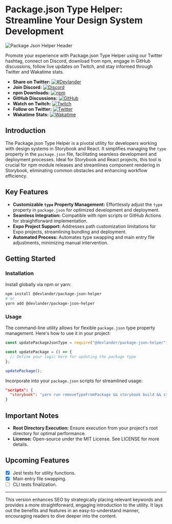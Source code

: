 
# Package.json Type Helper: Streamline Your Design System Development

![Package Json Helper Header](https://github.com/Devlander-Software/package-json-type-helper/raw/main/media/images/package-json-type-helper-preview.jpg)

Promote your experience with Package.json Type Helper using our Twitter hashtag, connect on Discord, download from npm, engage in GitHub discussions, follow live updates on Twitch, and stay informed through Twitter and Wakatime stats.

- **Share on Twitter:** [![#Devlander](https://img.shields.io/twitter/url?color=%2308a0e9&label=%23Devlander&style=social&url=https%3A%2F%2Ftwitter.com%2Fintent%2Ftweet%3Fbutton_hashtag%3DDevlander)](https://twitter.com/intent/tweet?button_hashtag=Devlander)
- **Join Discord:** [![Discord](https://img.shields.io/badge/Discord-Devlander-%235865F2)](https://bit.ly/devlander-discord-invite)
- **npm Downloads:** [![npm](https://img.shields.io/npm/dm/@devlander/package-json-helper.svg)](https://www.npmjs.com/package/@devlander/package-json-helper)
- **GitHub Discussions:** [![GitHub](https://img.shields.io/badge/Github%20Discussions%20%26%20Support-Chat%20now!-blue)](https://github.com/orgs/Devlander-Software/discussions)
- **Watch on Twitch:** [![Twitch](https://img.shields.io/twitch/status/twitch)](https://bit.ly/3zg6mBG)
- **Follow on Twitter:** [![Twitter](https://img.shields.io/twitter/follow/landonwjohnson.svg?style=social&label=Follow)](https://bit.ly/landonwjohnson-on-twitter)
- **Wakatime Stats:** [![Wakatime](https://wakatime.com/badge/user/bd50b6c5-e0ca-4937-83b3-ab2d13adbc73/project/018bf414-eac6-416d-ad31-229b5e62bad3.svg)](https://bit.ly/landonwjohnson-on-twitter)

## Introduction

The Package.json Type Helper is a pivotal utility for developers working with design systems in Storybook and React. It simplifies managing the `type` property in the `package.json` file, facilitating seamless development and deployment processes. Ideal for Storybook and React projects, this tool is crucial for npm module releases and streamlines component rendering in Storybook, eliminating common obstacles and enhancing workflow efficiency.

## Key Features

- **Customizable `type` Property Management:** Effortlessly adjust the `type` property in `package.json` for optimized development and deployment.
- **Seamless Integration:** Compatible with npm scripts or GitHub Actions for straightforward implementation.
- **Expo Project Support:** Addresses path customization limitations for Expo projects, streamlining bundling and deployment.
- **Automated Process:** Automates type swapping and main entry file adjustments, minimizing manual intervention.

## Getting Started

### Installation

Install globally via npm or yarn:

```bash
npm install @devlander/package-json-helper
# or
yarn add @devlander/package-json-helper
```

### Usage

The command-line utility allows for flexible `package.json` type property management. Here's how to use it in your project:

```javascript
const updatePackageJsonType = require("@devlander/package-json-helper");

const updatePackage = () => {
  // Define your logic here for updating the package type
};

updatePackage();
```

Incorporate into your `package.json` scripts for streamlined usage:

```json
"scripts": {
  "storybook": "yarn run removeTypeFromPackage && storybook build && storybook dev"
}
```

## Important Notes

- **Root Directory Execution:** Ensure execution from your project's root directory for optimal performance.
- **License:** Open-source under the MIT License. See LICENSE for more details.

## Upcoming Features

- [x] Jest tests for utility functions.
- [x] Main entry file swapping.
- [ ] CLI tests finalization.

---

This version enhances SEO by strategically placing relevant keywords and provides a more straightforward, engaging introduction to the utility. It lays out the benefits and features in an easy-to-understand manner, encouraging readers to dive deeper into the content.